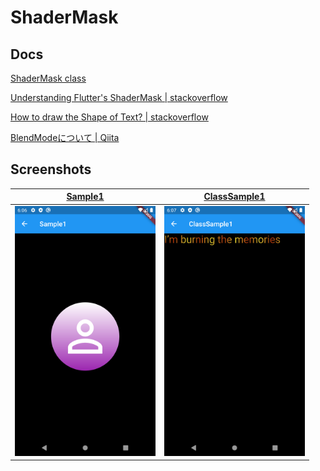 # ShaderMask

## Docs

[ShaderMask class](https://api.flutter.dev/flutter/widgets/ShaderMask-class.html)

[Understanding Flutter's ShaderMask | stackoverflow](https://stackoverflow.com/questions/57454851/understanding-flutters-shadermask)

[How to draw the Shape of Text? | stackoverflow](https://stackoverflow.com/questions/58237174/how-to-draw-the-shape-of-text)

[BlendModeについて | Qiita](https://qiita.com/ko2ic/items/77521e4344f3bd73d326)

## Screenshots

|[Sample1](./lib/pages/sample1.dart)|[ClassSample1](./lib/pages/class_sample1.dart)|
|:-:|:-:|
|<img src="./screenshots/Sample1.png" height="400" alt="Screenshot"/>|<img src="./screenshots/ClassSample1.png" height="400" alt="Screenshot"/>|

